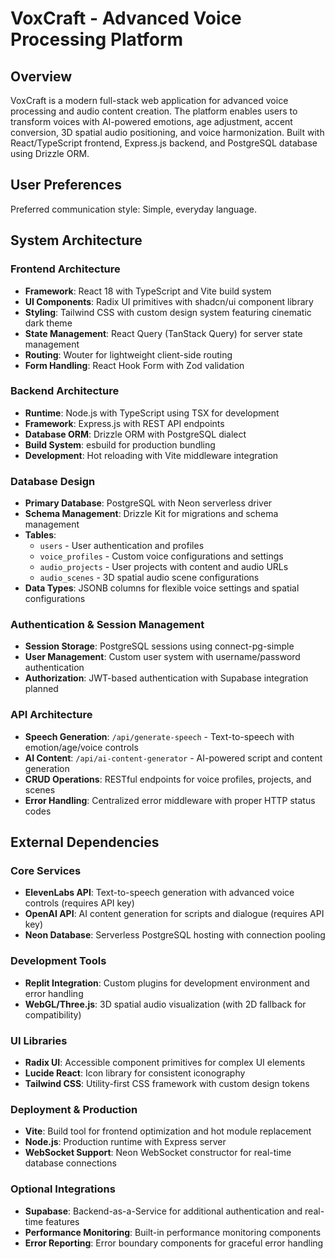 # VoxCraft - Advanced Voice Processing Platform

## Overview

VoxCraft is a modern full-stack web application for advanced voice processing and audio content creation. The platform enables users to transform voices with AI-powered emotions, age adjustment, accent conversion, 3D spatial audio positioning, and voice harmonization. Built with React/TypeScript frontend, Express.js backend, and PostgreSQL database using Drizzle ORM.

## User Preferences

Preferred communication style: Simple, everyday language.

## System Architecture

### Frontend Architecture
- **Framework**: React 18 with TypeScript and Vite build system
- **UI Components**: Radix UI primitives with shadcn/ui component library
- **Styling**: Tailwind CSS with custom design system featuring cinematic dark theme
- **State Management**: React Query (TanStack Query) for server state management
- **Routing**: Wouter for lightweight client-side routing
- **Form Handling**: React Hook Form with Zod validation

### Backend Architecture
- **Runtime**: Node.js with TypeScript using TSX for development
- **Framework**: Express.js with REST API endpoints
- **Database ORM**: Drizzle ORM with PostgreSQL dialect
- **Build System**: esbuild for production bundling
- **Development**: Hot reloading with Vite middleware integration

### Database Design
- **Primary Database**: PostgreSQL with Neon serverless driver
- **Schema Management**: Drizzle Kit for migrations and schema management
- **Tables**: 
  - `users` - User authentication and profiles
  - `voice_profiles` - Custom voice configurations and settings
  - `audio_projects` - User projects with content and audio URLs
  - `audio_scenes` - 3D spatial audio scene configurations
- **Data Types**: JSONB columns for flexible voice settings and spatial configurations

### Authentication & Session Management
- **Session Storage**: PostgreSQL sessions using connect-pg-simple
- **User Management**: Custom user system with username/password authentication
- **Authorization**: JWT-based authentication with Supabase integration planned

### API Architecture
- **Speech Generation**: `/api/generate-speech` - Text-to-speech with emotion/age/voice controls
- **AI Content**: `/api/ai-content-generator` - AI-powered script and content generation
- **CRUD Operations**: RESTful endpoints for voice profiles, projects, and scenes
- **Error Handling**: Centralized error middleware with proper HTTP status codes

## External Dependencies

### Core Services
- **ElevenLabs API**: Text-to-speech generation with advanced voice controls (requires API key)
- **OpenAI API**: AI content generation for scripts and dialogue (requires API key)
- **Neon Database**: Serverless PostgreSQL hosting with connection pooling

### Development Tools
- **Replit Integration**: Custom plugins for development environment and error handling
- **WebGL/Three.js**: 3D spatial audio visualization (with 2D fallback for compatibility)

### UI Libraries
- **Radix UI**: Accessible component primitives for complex UI elements
- **Lucide React**: Icon library for consistent iconography
- **Tailwind CSS**: Utility-first CSS framework with custom design tokens

### Deployment & Production
- **Vite**: Build tool for frontend optimization and hot module replacement
- **Node.js**: Production runtime with Express server
- **WebSocket Support**: Neon WebSocket constructor for real-time database connections

### Optional Integrations
- **Supabase**: Backend-as-a-Service for additional authentication and real-time features
- **Performance Monitoring**: Built-in performance monitoring components
- **Error Reporting**: Error boundary components for graceful error handling